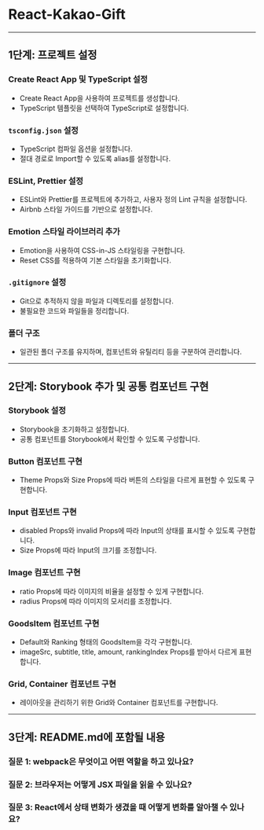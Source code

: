 # React-Kakao-Gift

---

## 1단계: 프로젝트 설정

### Create React App 및 TypeScript 설정

- Create React App을 사용하여 프로젝트를 생성합니다.
- TypeScript 템플릿을 선택하여 TypeScript로 설정합니다.

### `tsconfig.json` 설정

- TypeScript 컴파일 옵션을 설정합니다.
- 절대 경로로 Import할 수 있도록 alias를 설정합니다.

### ESLint, Prettier 설정

- ESLint와 Prettier를 프로젝트에 추가하고, 사용자 정의 Lint 규칙을 설정합니다.
- Airbnb 스타일 가이드를 기반으로 설정합니다.

### Emotion 스타일 라이브러리 추가

- Emotion을 사용하여 CSS-in-JS 스타일링을 구현합니다.
- Reset CSS를 적용하여 기본 스타일을 초기화합니다.

### `.gitignore` 설정

- Git으로 추적하지 않을 파일과 디렉토리를 설정합니다.
- 불필요한 코드와 파일들을 정리합니다.

### 폴더 구조

- 일관된 폴더 구조를 유지하며, 컴포넌트와 유틸리티 등을 구분하여 관리합니다.

---

## 2단계: Storybook 추가 및 공통 컴포넌트 구현

### Storybook 설정

- Storybook을 초기화하고 설정합니다.
- 공통 컴포넌트를 Storybook에서 확인할 수 있도록 구성합니다.

### Button 컴포넌트 구현

- Theme Props와 Size Props에 따라 버튼의 스타일을 다르게 표현할 수 있도록 구현합니다.

### Input 컴포넌트 구현

- disabled Props와 invalid Props에 따라 Input의 상태를 표시할 수 있도록 구현합니다.
- Size Props에 따라 Input의 크기를 조정합니다.

### Image 컴포넌트 구현

- ratio Props에 따라 이미지의 비율을 설정할 수 있게 구현합니다.
- radius Props에 따라 이미지의 모서리를 조정합니다.

### GoodsItem 컴포넌트 구현

- Default와 Ranking 형태의 GoodsItem을 각각 구현합니다.
- imageSrc, subtitle, title, amount, rankingIndex Props를 받아서 다르게 표현합니다.

### Grid, Container 컴포넌트 구현

- 레이아웃을 관리하기 위한 Grid와 Container 컴포넌트를 구현합니다.

---

## 3단계: README.md에 포함될 내용

### 질문 1: webpack은 무엇이고 어떤 역할을 하고 있나요?

### 질문 2: 브라우저는 어떻게 JSX 파일을 읽을 수 있나요?

### 질문 3: React에서 상태 변화가 생겼을 때 어떻게 변화를 알아챌 수 있나요?
